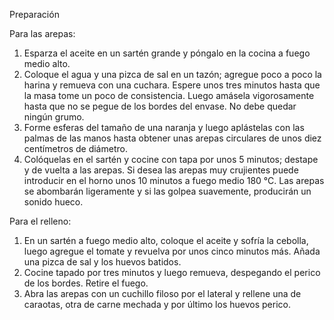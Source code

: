 Preparación

Para las arepas:
1. Esparza el aceite en un sartén grande y póngalo en la cocina a fuego medio alto.
2. Coloque el agua y una pizca de sal en un tazón; agregue poco a poco la harina y remueva con una cuchara. Espere unos tres minutos hasta que la masa tome un poco de consistencia. Luego amásela vigorosamente hasta que no se pegue de los bordes del envase. No debe quedar ningún grumo.
3. Forme esferas del tamaño de una naranja y luego aplástelas con las palmas de las manos hasta obtener unas arepas circulares de unos diez centímetros de diámetro.
4. Colóquelas en el sartén y cocine con tapa por unos 5 minutos; destape y de vuelta a las arepas. Si desea las arepas muy crujientes puede introducir en el horno unos 10 minutos a fuego medio 180 °C. Las arepas se abombarán ligeramente y si las golpea suavemente, producirán un sonido hueco.

Para el relleno:
1. En un sartén a fuego medio alto, coloque el aceite y sofría la cebolla, luego agregue el tomate y revuelva por unos cinco minutos más. Añada una pizca de sal y los huevos batidos.
2. Cocine tapado por tres minutos y luego remueva, despegando el perico de los bordes. Retire el fuego.
3. Abra las arepas con un cuchillo filoso por el lateral y rellene una de caraotas, otra de carne mechada y por último los huevos perico.